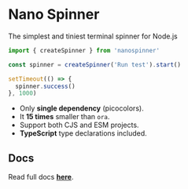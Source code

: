 # Nano Spinner

The simplest and tiniest terminal spinner for Node.js

```js
import { createSpinner } from 'nanospinner'

const spinner = createSpinner('Run test').start()

setTimeout(() => {
  spinner.success()
}, 1000)
```

- Only **single dependency** (picocolors).
- It **15 times** smaller than `ora`.
- Support both CJS and ESM projects.
- **TypeScript** type declarations included.

## Docs
Read full docs **[here](https://github.com/usmanyunusov/nanospinner#readme)**.
